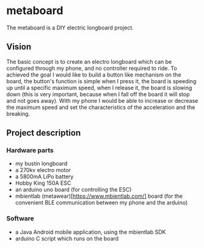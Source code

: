 # metaboard
The metaboard is a DIY electric longboard project.

## Vision

The basic concept is to create an electro longboard which can be configured through my phone, and no controller required to ride.
To achieved the goal I would like to build a button like mechanism on the board, the button's function is simple when I press it,
the board is speeding up until a specific maximum speed, when I release it, the board is slowing down (this is very important, because when I fall off the board it will stop and not goes away).
With my phone I would be able to increase or decrease the maximum speed and set the characteristics of the acceleration and the breaking.

## Project description

### Hardware parts
* my bustin longboard
* a 270kv electro motor
* a 5800mA LiPo battery
* Hobby King 150A ESC
* an arduino uno board (for controlling the ESC)
* mbientlab (metawear)[https://www.mbientlab.com/] board  (for the convenient BLE communication between my phone and the arduino)

### Software
* a Java Android mobile application, using the mbientlab SDK
* arduino C script which runs on the board